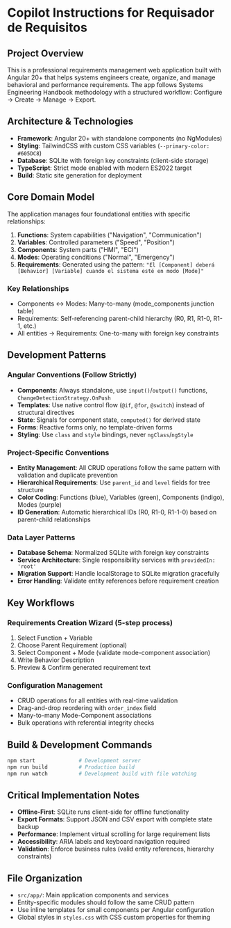 # Copilot Instructions for Requisador de Requisitos

## Project Overview
This is a professional requirements management web application built with Angular 20+ that helps systems engineers create, organize, and manage behavioral and performance requirements. The app follows Systems Engineering Handbook methodology with a structured workflow: Configure → Create → Manage → Export.

## Architecture & Technologies
- **Framework**: Angular 20+ with standalone components (no NgModules)
- **Styling**: TailwindCSS with custom CSS variables (`--primary-color: #605DC8`)
- **Database**: SQLite with foreign key constraints (client-side storage)
- **TypeScript**: Strict mode enabled with modern ES2022 target
- **Build**: Static site generation for deployment

## Core Domain Model
The application manages four foundational entities with specific relationships:

1. **Functions**: System capabilities ("Navigation", "Communication")
2. **Variables**: Controlled parameters ("Speed", "Position") 
3. **Components**: System parts ("HMI", "ECI")
4. **Modes**: Operating conditions ("Normal", "Emergency")
5. **Requirements**: Generated using the pattern: `"El [Component] deberá [Behavior] [Variable] cuando el sistema esté en modo [Mode]"`

### Key Relationships
- Components ↔ Modes: Many-to-many (mode_components junction table)
- Requirements: Self-referencing parent-child hierarchy (R0, R1, R1-0, R1-1, etc.)
- All entities → Requirements: One-to-many with foreign key constraints

## Development Patterns

### Angular Conventions (Follow Strictly)
- **Components**: Always standalone, use `input()`/`output()` functions, `ChangeDetectionStrategy.OnPush`
- **Templates**: Use native control flow (`@if`, `@for`, `@switch`) instead of structural directives
- **State**: Signals for component state, `computed()` for derived state
- **Forms**: Reactive forms only, no template-driven forms
- **Styling**: Use `class` and `style` bindings, never `ngClass`/`ngStyle`

### Project-Specific Conventions
- **Entity Management**: All CRUD operations follow the same pattern with validation and duplicate prevention
- **Hierarchical Requirements**: Use `parent_id` and `level` fields for tree structure
- **Color Coding**: Functions (blue), Variables (green), Components (indigo), Modes (purple)
- **ID Generation**: Automatic hierarchical IDs (R0, R1-0, R1-1-0) based on parent-child relationships

### Data Layer Patterns
- **Database Schema**: Normalized SQLite with foreign key constraints
- **Service Architecture**: Single responsibility services with `providedIn: 'root'`
- **Migration Support**: Handle localStorage to SQLite migration gracefully
- **Error Handling**: Validate entity references before requirement creation

## Key Workflows

### Requirements Creation Wizard (5-step process)
1. Select Function + Variable
2. Choose Parent Requirement (optional)
3. Select Component + Mode (validate mode-component association)
4. Write Behavior Description
5. Preview & Confirm generated requirement text

### Configuration Management
- CRUD operations for all entities with real-time validation
- Drag-and-drop reordering with `order_index` field
- Many-to-many Mode-Component associations
- Bulk operations with referential integrity checks

## Build & Development Commands
```bash
npm start              # Development server
npm run build          # Production build
npm run watch          # Development build with file watching
```

## Critical Implementation Notes
- **Offline-First**: SQLite runs client-side for offline functionality
- **Export Formats**: Support JSON and CSV export with complete state backup
- **Performance**: Implement virtual scrolling for large requirement lists
- **Accessibility**: ARIA labels and keyboard navigation required
- **Validation**: Enforce business rules (valid entity references, hierarchy constraints)

## File Organization
- `src/app/`: Main application components and services
- Entity-specific modules should follow the same CRUD pattern
- Use inline templates for small components per Angular configuration
- Global styles in `styles.css` with CSS custom properties for theming

